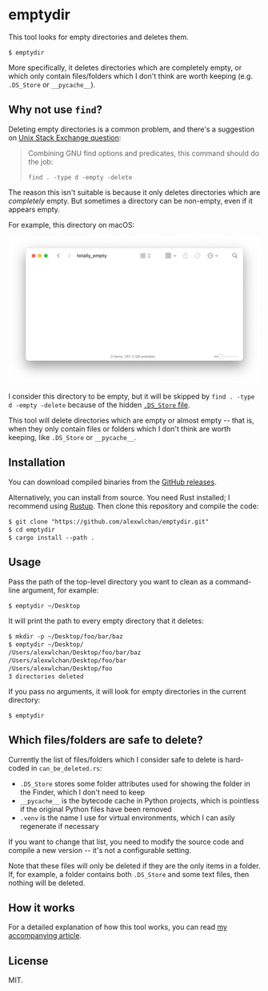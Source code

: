 # emptydir

This tool looks for empty directories and deletes them.

```console
$ emptydir 
```

More specifically, it deletes directories which are completely empty, or which only contain files/folders which I don't think are worth keeping (e.g. `.DS_Store` or `__pycache__`).





## Why not use `find`?

Deleting empty directories is a common problem, and there's a suggestion on [Unix Stack Exchange question](https://unix.stackexchange.com/a/107556/431830):

> Combining GNU find options and predicates, this command should do the job:
>
> ```
> find . -type d -empty -delete
> ```

The reason this isn't suitable is because it only deletes directories which are *completely* empty.
But sometimes a directory can be non-empty, even if it appears empty.

For example, this directory on macOS:

<img src="totally_empty.png" alt="A Finder window for a folder 'totally_empty' which apparently contains no files.">

I consider this directory to be empty, but it will be skipped by `find . -type d -empty -delete` because of the hidden [`.DS_Store` file](https://en.wikipedia.org/wiki/.DS_Store).

This tool will delete directories which are empty or almost empty -- that is, when they only contain files or folders which I don't think are worth keeping, like `.DS_Store` or `__pycache__`.





## Installation

You can download compiled binaries from the [GitHub releases](https://github.com/alexwlchan/emptydir/releases).

Alternatively, you can install from source.
You need Rust installed; I recommend using [Rustup].
Then clone this repository and compile the code:

```console
$ git clone "https://github.com/alexwlchan/emptydir.git"
$ cd emptydir
$ cargo install --path .
```

[Rustup]: https://rustup.rs/





## Usage

Pass the path of the top-level directory you want to clean as a command-line argument, for example:

```console
$ emptydir ~/Desktop
```

It will print the path to every empty directory that it deletes:

```console
$ mkdir -p ~/Desktop/foo/bar/baz
$ emptydir ~/Desktop/
/Users/alexwlchan/Desktop/foo/bar/baz
/Users/alexwlchan/Desktop/foo/bar
/Users/alexwlchan/Desktop/foo
3 directories deleted
```

If you pass no arguments, it will look for empty directories in the current directory:

```console
$ emptydir
```





## Which files/folders are safe to delete?

Currently the list of files/folders which I consider safe to delete is hard-coded in `can_be_deleted.rs`:

*   `.DS_Store` stores some folder attributes used for showing the folder in the Finder, which I don't need to keep
*   `__pycache__` is the bytecode cache in Python projects, which is pointless if the original Python files have been removed
*   `.venv` is the name I use for virtual environments, which I can asily regenerate if necessary

If you want to change that list, you need to modify the source code and compile a new version -- it's not a configurable setting.

Note that these files will only be deleted if they are the only items in a folder.
If, for example, a folder contains both `.DS_Store` and some text files, then nothing will be deleted.



## How it works

For a detailed explanation of how this tool works, you can read [my accompanying article](https://alexwlchan.net/2024/emptydir/).



## License

MIT.
